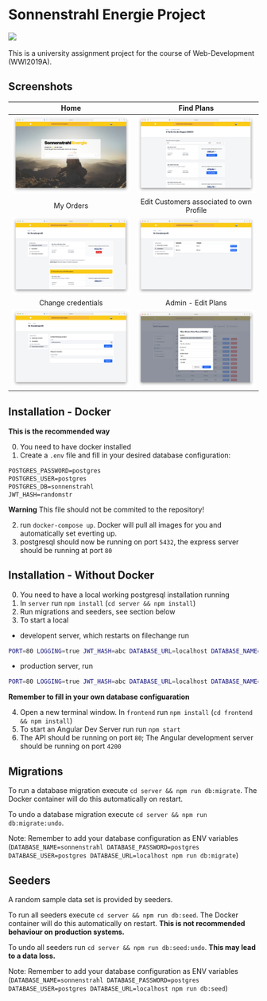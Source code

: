 # Sonnenstrahl Energie Project
![](https://github.com/ToKoSoftware/dhbw-sonnenstrahl/workflows/CI/badge.svg)


This is a university assignment project for the course of Web-Development (WWI2019A).


## Screenshots

Home             |  Find Plans
:-------------------------:|:-------------------------:
![](https://raw.githubusercontent.com/ToKoSoftware/dhbw-sonnenstrahl/main/screenshots/Screenshot1.png)  |  ![](https://raw.githubusercontent.com/ToKoSoftware/dhbw-sonnenstrahl/main/screenshots/Screenshot2.png)
My Orders             |  Edit Customers associated to own Profile
![](https://raw.githubusercontent.com/ToKoSoftware/dhbw-sonnenstrahl/main/screenshots/Screenshot3.png)  |  ![](https://raw.githubusercontent.com/ToKoSoftware/dhbw-sonnenstrahl/main/screenshots/Screenshot4.png)
Change credentials             |  Admin - Edit Plans
![](https://raw.githubusercontent.com/ToKoSoftware/dhbw-sonnenstrahl/main/screenshots/Screenshot5.png)  |  ![](https://raw.githubusercontent.com/ToKoSoftware/dhbw-sonnenstrahl/main/screenshots/Screenshot6.png)


## Installation - Docker
**This is the recommended way**

0. You need to have docker installed
1. Create a `.env` file and fill in your desired database configuration:

```
POSTGRES_PASSWORD=postgres
POSTGRES_USER=postgres
POSTGRES_DB=sonnenstrahl
JWT_HASH=randomstr
```
**Warning** This file should not be commited to the repository!

2. run `docker-compose up`. Docker will pull all images for you and automatically set everting up.
3. postgresql should now be running on port `5432`, the express server should be running at port `80`

## Installation - Without Docker
0. You need to have a local working postgresql installation running
1. In `server` run `npm install` (`cd server && npm install`)
2. Run migrations and seeders, see section below
3. To start a local 
  - developent server, which restarts on filechange run 
  ```bash
  PORT=80 LOGGING=true JWT_HASH=abc DATABASE_URL=localhost DATABASE_NAME=sonnenstrahl DATABASE_USER=postgres DATABASE_PASSWORD=postgres npm run dev
  ```
  - production server, run 
  ```bash
  PORT=80 LOGGING=true JWT_HASH=abc DATABASE_URL=localhost DATABASE_NAME=sonnenstrahl DATABASE_USER=postgres DATABASE_PASSWORD=postgres npm start
  ```
  **Remember to fill in your own database configuaration**
  
4. Open a new terminal window. In `frontend` run `npm install` (`cd frontend && npm install`)
5. To start an Angular Dev Server run run `npm start`
6. The API should be running on port `80`; The Angular development server should be running on port `4200` 

## Migrations

To run a database migration execute `cd server && npm run db:migrate`. The Docker container will do this automatically on restart.

To undo a database migration execute `cd server && npm run db:migrate:undo`.

Note: Remember to add your database configuration as ENV variables (`DATABASE_NAME=sonnenstrahl DATABASE_PASSWORD=postgres DATABASE_USER=postgres DATABASE_URL=localhost npm run db:migrate`) 

## Seeders

A random sample data set is provided by seeders.

To run all seeders execute `cd server && npm run db:seed`. The Docker container will do this automatically on restart.
**This is not recommended behaviour on production systems.**

To undo all seeders run `cd server && npm run db:seed:undo`. **This may lead to a data loss.**

Note: Remember to add your database configuration as ENV variables (`DATABASE_NAME=sonnenstrahl DATABASE_PASSWORD=postgres DATABASE_USER=postgres DATABASE_URL=localhost npm run db:seed`) 

